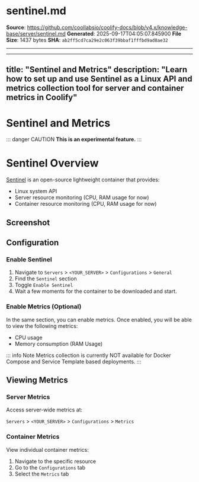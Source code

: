 # sentinel.md

**Source**: https://github.com/coollabsio/coolify-docs/blob/v4.x/knowledge-base/server/sentinel.md
**Generated**: 2025-09-17T04:05:07.845900
**File Size**: 1437 bytes
**SHA**: `ab2ff5cd7ca29e2c063f39bbaf1fffbd9ad8ae32`

---

---
title: "Sentinel and Metrics"
description: "Learn how to set up and use Sentinel as a Linux API and metrics collection tool for server and container metrics in Coolify"
---

# Sentinel and Metrics

::: danger CAUTION
**This is an experimental feature.**
:::

# Sentinel Overview

[Sentinel](https://github.com/coollabsio/sentinel) is an open-source lightweight container that provides:
- Linux system API
- Server resource monitoring (CPU, RAM usage for now)
- Container resource monitoring (CPU, RAM usage for now)

## Screenshot

<ZoomableImage src="/docs/images/screenshots/sentinel.webp" />

## Configuration

### Enable Sentinel

1. Navigate to `Servers` > `<YOUR_SERVER>` > `Configurations` > `General`
2. Find the `Sentinel` section
3. Toggle `Enable Sentinel`
4. Wait a few moments for the container to be downloaded and start.

### Enable Metrics (Optional)

In the same section, you can enable metrics. Once enabled, you will be able to view the following metrics:
- CPU usage
- Memory consumption (RAM Usage)

::: info Note
Metrics collection is currently NOT available for Docker Compose and Service Template based deployments.
:::

## Viewing Metrics

### Server Metrics
Access server-wide metrics at:

`Servers` > `<YOUR_SERVER>` > `Configurations` > `Metrics`

### Container Metrics
View individual container metrics:
1. Navigate to the specific resource
2. Go to the `Configurations` tab
3. Select the `Metrics` tab


